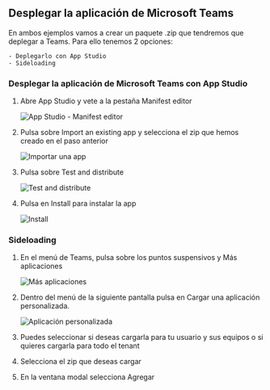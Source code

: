 ## Desplegar la aplicación de Microsoft Teams 

En ambos ejemplos vamos a crear un paquete .zip que tendremos que deplegar a Teams. Para ello tenemos 2 opciones:

    - Deplegarlo con App Studio
    - Sideloading

### Desplegar la aplicación de Microsoft Teams con App Studio
1. Abre App Studio y vete a la pestaña Manifest editor

    ![App Studio - Manifest editor](/setup/resources/appStudioDeploy-01.png)

1. Pulsa sobre Import an existing app y selecciona el zip que hemos creado en el paso anterior

    ![Importar una app](/setup/resources/appStudioDeploy-02.png)

1. Pulsa sobre Test and distribute

    ![Test and distribute](/setup/resources/appStudioDeploy-03.png)

1. Pulsa en Install para instalar la app

    ![Install](/setup/resources/appStudioDeploy-04.png)

### Sideloading
1. En el menú de Teams, pulsa sobre los puntos suspensivos y Más aplicaciones

    ![Más aplicaciones](/setup/resources/sideLoading-01.png)

1. Dentro del menú de la siguiente pantalla pulsa en Cargar una aplicación personalizada. 

    ![Aplicación personalizada](/setup/resources/sideLoading-02.png)

1. Puedes seleccionar si deseas cargarla para tu usuario y sus equipos o si quieres cargarla para todo el tenant

1. Selecciona el zip que deseas cargar

1. En la ventana modal selecciona Agregar